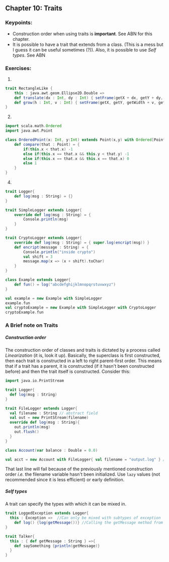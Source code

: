 ## Chapter 10: Traits

### Keypoints:
  * Construction order when using traits is **important**. See ABN for this chapter.
  * It is possible to have a trait that extends from a class. (This is a mess but I guess it can be useful sometimes (?)). Also, it is possible to use *Self types*. See ABN

### Exercises:

1.
```scala
trait RectangleLike {
	this : java.awt.geom.Ellipse2D.Double =>
	def translate(dx : Int, dy : Int) { setFrame(getX + dx, getY + dy, getWidth, getHeight) }
	def grow(h : Int, v : Int) { setFrame(getX, getY, getWidth + v, getHeight + h) }
}
```

2. 
```scala
import scala.math.Ordered
import java.awt.Point

class OrderedPoint(x: Int, y:Int) extends Point(x,y) with Ordered[Point]{
	def compare(that : Point) = {
		if(this.x < that.x) -1
		else if(this.x == that.x && this.y < that.y) -1
		else if(this.x == that.x && this.x == that.x) 0
		else 1
	}
}
```
4.
```scala
trait Logger{
	def log(msg : String) = {}
}

trait SimpleLogger extends Logger{
	override def log(msg : String) = {
		Console.println(msg)
	}
}

trait CryptoLogger extends Logger{
	override def log(msg : String) = { super.log(encript(msg)) }
	def encript(message : String) = {
		Console.println("inside crypto")
		val shift = 3
		message.map(x => (x + shift).toChar)
	}
}

class Example extends Logger{
	def fun() = log("abcdefghijklmnopqrstuvwxyz")
}

val example = new Example with SimpleLogger
example.fun
val cryptoExample = new Example with SimpleLogger with CryptoLogger
cryptoExample.fun
```


### A Brief note on Traits

##### Construction order

The construction order of classes and traits is dictated by a process called *Linearization* (it is, look it up). Basically, the superclass is first constructed, then each trait is constructed in a left to right parent-first order. This means that if a trait has a parent, it is constructed (if it hasn't been constructed before) and then the trait itself is constructed. Consider this:

```scala
import java.io.PrintStream

trait Logger{
  def log(msg : String)
}

trait FileLogger extends Logger{
  val filename : String // abstract field
  val out = new PrintStream(filename)
  override def log(msg : String){
    out.println(msg)
    out.flush()
  }
}

class Account(var balance : Double = 0.0)

val acct = new Account with FileLogger{ val filename = "output.log" } //Boom
```
That last line will fail because of the previously mentioned construction order *i.e.* the filename variable hasn't been initialized. Use `lazy` values (not recommended since it is less efficient) or early definition.

##### Self types

A trait can specify the types with which it can be mixed in.

```scala
trait LoggedException extends Logger{
  this : Exception =>  //Can only be mixed with subtypes of exception
    def log() {log(getMessage())} //Calling the getMessage method from Exception
}

trait Talker{
  this : { def getMessage : String } =>{
    def saySomething {println(getMessage)}
  }
}
```